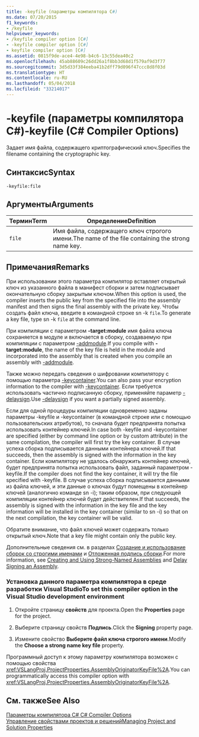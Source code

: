 ```yaml
---
title: -keyfile (параметры компилятора C#)
ms.date: 07/20/2015
f1_keywords:
- /keyfile
helpviewer_keywords:
- /keyfile compiler option [C#]
- -keyfile compiler option [C#]
- keyfile compiler option [C#]
ms.assetid: 0815f9de-ace4-4e98-b4c6-13c55dea40c2
ms.openlocfilehash: 45ab88609c26dd26a1f8bb3d68d1f579af9d3f77
ms.sourcegitcommit: 3d5d33f384eeba41b2dff79d096f47ccc8d8f03d
ms.translationtype: HT
ms.contentlocale: ru-RU
ms.lasthandoff: 05/04/2018
ms.locfileid: "33214017"
---
```

# <a name="-keyfile-c-compiler-options"></a><span data-ttu-id="d2e1f-102">-keyfile (параметры компилятора C#)</span><span class="sxs-lookup"><span data-stu-id="d2e1f-102">-keyfile (C# Compiler Options)</span></span>
<span data-ttu-id="d2e1f-103">Задает имя файла, содержащего криптографический ключ.</span><span class="sxs-lookup"><span data-stu-id="d2e1f-103">Specifies the filename containing the cryptographic key.</span></span>  
  
## <a name="syntax"></a><span data-ttu-id="d2e1f-104">Синтаксис</span><span class="sxs-lookup"><span data-stu-id="d2e1f-104">Syntax</span></span>  
  
```console  
-keyfile:file  
```  
  
## <a name="arguments"></a><span data-ttu-id="d2e1f-105">Аргументы</span><span class="sxs-lookup"><span data-stu-id="d2e1f-105">Arguments</span></span>  
  
|<span data-ttu-id="d2e1f-106">Термин</span><span class="sxs-lookup"><span data-stu-id="d2e1f-106">Term</span></span>|<span data-ttu-id="d2e1f-107">Определение</span><span class="sxs-lookup"><span data-stu-id="d2e1f-107">Definition</span></span>|  
|----------|----------------|  
|`file`|<span data-ttu-id="d2e1f-108">Имя файла, содержащего ключ строгого имени.</span><span class="sxs-lookup"><span data-stu-id="d2e1f-108">The name of the file containing the strong name key.</span></span>|  
  
## <a name="remarks"></a><span data-ttu-id="d2e1f-109">Примечания</span><span class="sxs-lookup"><span data-stu-id="d2e1f-109">Remarks</span></span>  
 <span data-ttu-id="d2e1f-110">При использовании этого параметра компилятор вставляет открытый ключ из указанного файла в манифест сборки и затем подписывает окончательную сборку закрытым ключом.</span><span class="sxs-lookup"><span data-stu-id="d2e1f-110">When this option is used, the compiler inserts the public key from the specified file into the assembly manifest and then signs the final assembly with the private key.</span></span> <span data-ttu-id="d2e1f-111">Чтобы создать файл ключа, введите в командной строке sn -k `file`.</span><span class="sxs-lookup"><span data-stu-id="d2e1f-111">To generate a key file, type sn -k `file` at the command line.</span></span>  
  
 <span data-ttu-id="d2e1f-112">При компиляции с параметром **-target:module** имя файла ключа сохраняется в модуле и включается в сборку, создаваемую при компиляции с параметром [-addmodule](../../../csharp/language-reference/compiler-options/addmodule-compiler-option.md).</span><span class="sxs-lookup"><span data-stu-id="d2e1f-112">If you compile with **-target:module**, the name of the key file is held in the module and incorporated into the assembly that is created when you compile an assembly with [-addmodule](../../../csharp/language-reference/compiler-options/addmodule-compiler-option.md).</span></span>  
  
 <span data-ttu-id="d2e1f-113">Также можно передать сведения о шифровании компилятору с помощью параметра [-keycontainer](../../../csharp/language-reference/compiler-options/keycontainer-compiler-option.md).</span><span class="sxs-lookup"><span data-stu-id="d2e1f-113">You can also pass your encryption information to the compiler with [-keycontainer](../../../csharp/language-reference/compiler-options/keycontainer-compiler-option.md).</span></span> <span data-ttu-id="d2e1f-114">Если требуется использовать частично подписанную сборку, применяйте параметр [-delaysign](../../../csharp/language-reference/compiler-options/delaysign-compiler-option.md).</span><span class="sxs-lookup"><span data-stu-id="d2e1f-114">Use [-delaysign](../../../csharp/language-reference/compiler-options/delaysign-compiler-option.md) if you want a partially signed assembly.</span></span>  
  
 <span data-ttu-id="d2e1f-115">Если для одной процедуры компиляции одновременно заданы параметры -keyfile и -keycontainer (в командной строке или с помощью пользовательских атрибутов), то сначала будет предпринята попытка использовать контейнер ключей.</span><span class="sxs-lookup"><span data-stu-id="d2e1f-115">In case both -keyfile and -keycontainer are specified (either by command line option or by custom attribute) in the same compilation, the compiler will first try the key container.</span></span> <span data-ttu-id="d2e1f-116">В случае успеха сборка подписывается данными контейнера ключей.</span><span class="sxs-lookup"><span data-stu-id="d2e1f-116">If that succeeds, then the assembly is signed with the information in the key container.</span></span> <span data-ttu-id="d2e1f-117">Если компилятору не удалось обнаружить контейнер ключей, будет предпринята попытка использовать файл, заданный параметром -keyfile.</span><span class="sxs-lookup"><span data-stu-id="d2e1f-117">If the compiler does not find the key container, it will try the file specified with -keyfile.</span></span> <span data-ttu-id="d2e1f-118">В случае успеха сборка подписывается данными из файла ключей, и эти данные о ключах будут помещены в контейнер ключей (аналогично команде sn -i); таким образом, при следующей компиляции контейнер ключей будет действителен.</span><span class="sxs-lookup"><span data-stu-id="d2e1f-118">If that succeeds, the assembly is signed with the information in the key file and the key information will be installed in the key container (similar to sn -i) so that on the next compilation, the key container will be valid.</span></span>  
  
 <span data-ttu-id="d2e1f-119">Обратите внимание, что файл ключей может содержать только открытый ключ.</span><span class="sxs-lookup"><span data-stu-id="d2e1f-119">Note that a key file might contain only the public key.</span></span>  
  
 <span data-ttu-id="d2e1f-120">Дополнительные сведения см. в разделах [Создание и использование сборок со строгими именами](../../../framework/app-domains/create-and-use-strong-named-assemblies.md) и [Отложенная подпись сборки](../../../framework/app-domains/delay-sign-assembly.md).</span><span class="sxs-lookup"><span data-stu-id="d2e1f-120">For more information, see [Creating and Using Strong-Named Assemblies](../../../framework/app-domains/create-and-use-strong-named-assemblies.md) and [Delay Signing an Assembly](../../../framework/app-domains/delay-sign-assembly.md).</span></span>  
  
### <a name="to-set-this-compiler-option-in-the-visual-studio-development-environment"></a><span data-ttu-id="d2e1f-121">Установка данного параметра компилятора в среде разработки Visual Studio</span><span class="sxs-lookup"><span data-stu-id="d2e1f-121">To set this compiler option in the Visual Studio development environment</span></span>  
  
1.  <span data-ttu-id="d2e1f-122">Откройте страницу **свойств** для проекта.</span><span class="sxs-lookup"><span data-stu-id="d2e1f-122">Open the **Properties** page for the project.</span></span>  
  
2.  <span data-ttu-id="d2e1f-123">Выберите страницу свойств **Подпись**.</span><span class="sxs-lookup"><span data-stu-id="d2e1f-123">Click the **Signing** property page.</span></span>  
  
3.  <span data-ttu-id="d2e1f-124">Измените свойство **Выберите файл ключа строгого имени**.</span><span class="sxs-lookup"><span data-stu-id="d2e1f-124">Modify the **Choose a strong name key file** property.</span></span>  
  
 <span data-ttu-id="d2e1f-125">Программный доступ к этому параметру компилятора возможен с помощью свойства <xref:VSLangProj.ProjectProperties.AssemblyOriginatorKeyFile%2A>.</span><span class="sxs-lookup"><span data-stu-id="d2e1f-125">You can programmatically access this compiler option with <xref:VSLangProj.ProjectProperties.AssemblyOriginatorKeyFile%2A>.</span></span>  
  
## <a name="see-also"></a><span data-ttu-id="d2e1f-126">См. также</span><span class="sxs-lookup"><span data-stu-id="d2e1f-126">See Also</span></span>  
 [<span data-ttu-id="d2e1f-127">Параметры компилятора C# </span><span class="sxs-lookup"><span data-stu-id="d2e1f-127">C# Compiler Options</span></span>](../../../csharp/language-reference/compiler-options/index.md)  
 [<span data-ttu-id="d2e1f-128">Управление свойствами проектов и решений</span><span class="sxs-lookup"><span data-stu-id="d2e1f-128">Managing Project and Solution Properties</span></span>](/visualstudio/ide/managing-project-and-solution-properties)
